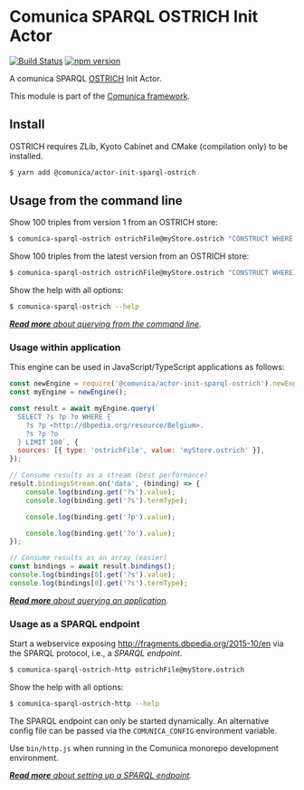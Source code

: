 # Comunica SPARQL OSTRICH Init Actor

[![Build Status](https://travis-ci.org/rdfostrich/comunica-actor-init-sparql-ostrich.svg?branch=master)](https://travis-ci.org/rdfostrich/comunica-actor-init-sparql-ostrich)
[![npm version](https://badge.fury.io/js/%40comunica%2Factor-init-sparql-ostrich.svg)](https://www.npmjs.com/package/@comunica/actor-init-sparql-ostrich)

A comunica SPARQL [OSTRICH](https://github.com/rdfostrich/) Init Actor.

This module is part of the [Comunica framework](https://comunica.dev/).

## Install

OSTRICH requires ZLib, Kyoto Cabinet and CMake (compilation only) to be installed.

```bash
$ yarn add @comunica/actor-init-sparql-ostrich
```

## Usage from the command line

Show 100 triples from version 1 from an OSTRICH store:

```bash
$ comunica-sparql-ostrich ostrichFile@myStore.ostrich "CONSTRUCT WHERE { GRAPH <http://graph.version.1> { ?s ?p ?o } } LIMIT 100"
```

Show 100 triples from the latest version from an OSTRICH store:

```bash
$ comunica-sparql-ostrich ostrichFile@myStore.ostrich "CONSTRUCT WHERE { ?s ?p ?o } LIMIT 100"
```

Show the help with all options:

```bash
$ comunica-sparql-ostrich --help
```

_[**Read more** about querying from the command line](https://comunica.dev/docs/query/getting_started/query_cli/)._

### Usage within application

This engine can be used in JavaScript/TypeScript applications as follows:

```javascript
const newEngine = require('@comunica/actor-init-sparql-ostrich').newEngine;
const myEngine = newEngine();

const result = await myEngine.query(`
  SELECT ?s ?p ?o WHERE {
    ?s ?p <http://dbpedia.org/resource/Belgium>.
    ?s ?p ?o
  } LIMIT 100`, {
  sources: [{ type: 'ostrichFile', value: 'myStore.ostrich' }],
});

// Consume results as a stream (best performance)
result.bindingsStream.on('data', (binding) => {
    console.log(binding.get('?s').value);
    console.log(binding.get('?s').termType);

    console.log(binding.get('?p').value);

    console.log(binding.get('?o').value);
});

// Consume results as an array (easier)
const bindings = await result.bindings();
console.log(bindings[0].get('?s').value);
console.log(bindings[0].get('?s').termType);
```

_[**Read more** about querying an application](https://comunica.dev/docs/query/getting_started/query_app/)._

### Usage as a SPARQL endpoint

Start a webservice exposing http://fragments.dbpedia.org/2015-10/en via the SPARQL protocol, i.e., a _SPARQL endpoint_.

```bash
$ comunica-sparql-ostrich-http ostrichFile@myStore.ostrich
```

Show the help with all options:

```bash
$ comunica-sparql-ostrich-http --help
```

The SPARQL endpoint can only be started dynamically.
An alternative config file can be passed via the `COMUNICA_CONFIG` environment variable.

Use `bin/http.js` when running in the Comunica monorepo development environment.

_[**Read more** about setting up a SPARQL endpoint](https://comunica.dev/docs/query/getting_started/setup_endpoint/)._
